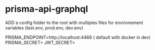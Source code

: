 # prisma-api-graphql


ADD a config folder to the root with multiples files for environement variables (test.env, prod.env, dev.env)

PRISMA_ENDPOINT=http://localhost:4466 ( default with docker in dev)
PRISMA_SECRET=
JWT_SECRET=
